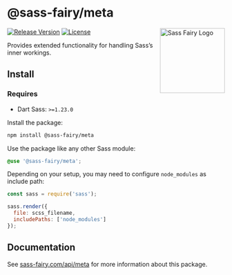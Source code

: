 # @sass-fairy/meta

<a href="https://sass-fairy.com/"><img src="https://sass-fairy.com/img/logo.svg" alt="Sass Fairy Logo" width="150" align="right" /></a>

[![Release Version](https://img.shields.io/npm/v/@sass-fairy/meta.svg)](https://www.npmjs.com/package/@sass-fairy/meta)
[![License](https://img.shields.io/badge/License-MIT-blue.svg)](https://opensource.org/licenses/MIT)

Provides extended functionality for handling Sass’s inner workings.

## Install

### Requires

* Dart Sass: `>=1.23.0`

Install the package:

```bash
npm install @sass-fairy/meta
```

Use the package like any other Sass module:

```scss
@use '@sass-fairy/meta';
```

Depending on your setup, you may need to configure `node_modules` as include path:

```js
const sass = require('sass');

sass.render({
  file: scss_filename,
  includePaths: ['node_modules']
});
```


## Documentation

See [sass-fairy.com/api/meta](http://sass-fairy.com/api/meta) for more information about this package.
